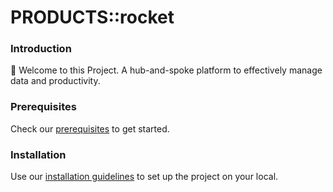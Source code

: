 # PRODUCTS::rocket

### Introduction

:wave: Welcome to this Project. A hub-and-spoke platform to effectively manage data and productivity.



### Prerequisites

Check our [prerequisites](./docs/prerequisites.md) to get started.

### Installation

Use our [installation guidelines](./docs/installation.md) to set up the project on your local.
